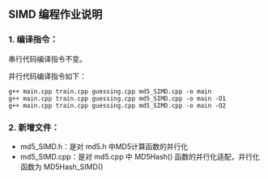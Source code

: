## SIMD 编程作业说明

### 1. 编译指令：

串行代码编译指令不变。

并行代码编译指令如下：
```
g++ main.cpp train.cpp guessing.cpp md5_SIMD.cpp -o main
g++ main.cpp train.cpp guessing.cpp md5_SIMD.cpp -o main -O1
g++ main.cpp train.cpp guessing.cpp md5_SIMD.cpp -o main -O2
```

### 2. 新增文件：
- md5_SIMD.h：是对 md5.h 中MD5计算函数的并行化
- md5_SIMD.cpp：是对 md5.cpp 中 MD5Hash() 函数的并行化适配，并行化函数为 MD5Hash_SIMD()